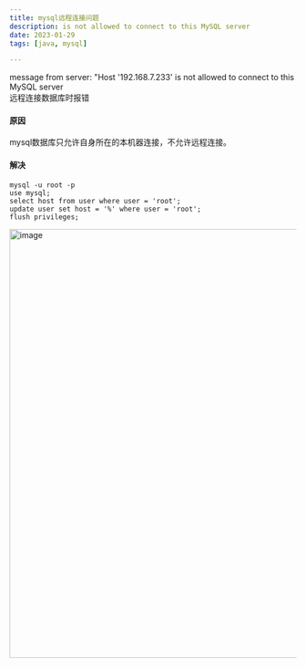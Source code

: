 ```yaml
---
title: mysql远程连接问题
description: is not allowed to connect to this MySQL server  
date: 2023-01-29
tags: [java, mysql]

---
```


message from server: "Host '192.168.7.233' is not allowed to connect to this MySQL server  
远程连接数据库时报错  

#### 原因
mysql数据库只允许自身所在的本机器连接，不允许远程连接。

#### 解决

```shell
mysql -u root -p
use mysql;
select host from user where user = 'root';
update user set host = '%' where user = 'root';
flush privileges;
```

<img width="752" alt="image" src="https://user-images.githubusercontent.com/49633468/215310377-78b16008-e0f4-4848-a175-4e206566441a.png">
